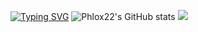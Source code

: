[![Typing SVG](https://readme-typing-svg.demolab.com?font=Playwrite+AU+SA&size=50&pause=1000&color=f6d036&center=false&vCenter=true&width=1000&height=100&lines=Welcome+to+Phlox22's+Github)](https://git.io/typing-svg)
![Phlox22's GitHub stats](https://github-readme-stats.vercel.app/api?username=Phlox22&show_icons=true&theme=gruvbox)
<img src="https://img.shields.io/badge/react-20232a.svg?style=for-the-badge&logo=react&logoColor=61DAFB" />
